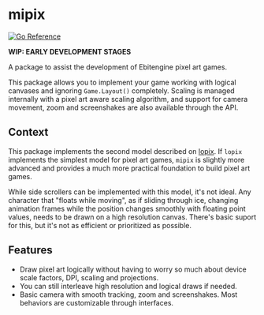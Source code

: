 # mipix

[![Go Reference](https://pkg.go.dev/badge/github.com/tinne26/hipix.svg)](https://pkg.go.dev/github.com/tinne26/hipix)

**WIP: EARLY DEVELOPMENT STAGES**

A package to assist the development of Ebitengine pixel art games.

This package allows you to implement your game working with logical canvases and ignoring `Game.Layout()` completely. Scaling is managed internally with a pixel art aware scaling algorithm, and support for camera movement, zoom and screenshakes are also available through the API.

## Context

This package implements the second model described on [lopix](https://github.com/tinne26/lopix). If `lopix` implements the simplest model for pixel art games, `mipix` is slightly more advanced and provides a much more practical foundation to build pixel art games.

While side scrollers can be implemented with this model, it's not ideal. Any character that "floats while moving", as if sliding through ice, changing animation frames while the position changes smoothly with floating point values, needs to be drawn on a high resolution canvas. There's basic suport for this, but it's not as efficient or prioritized as possible.

## Features

- Draw pixel art logically without having to worry so much about device scale factors, DPI, scaling and projections.
- You can still interleave high resolution and logical draws if needed.
- Basic camera with smooth tracking, zoom and screenshakes. Most behaviors are customizable through interfaces.
